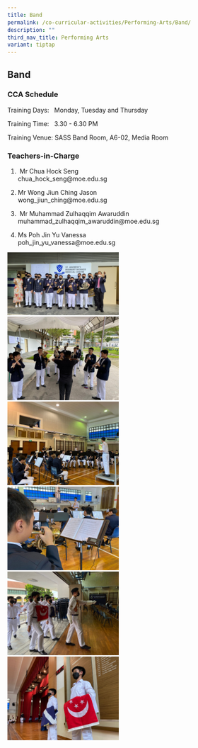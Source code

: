 ```yaml
---
title: Band
permalink: /co-curricular-activities/Performing-Arts/Band/
description: ""
third_nav_title: Performing Arts
variant: tiptap
---
```

<h2>Band</h2><h3>CCA Schedule</h3><p>Training Days: &nbsp; Monday, Tuesday and Thursday</p><p>Training Time: &nbsp; 3.30 - 6.30 PM</p><p>Training Venue: SASS Band Room, A6-02, Media Room </p><h3>Teachers-in-Charge</h3><ol data-tight="true" class="tight"><li><p>&nbsp;Mr Chua Hock Seng<br>chua_hock_seng@moe.edu.sg</p></li><li><p>Mr Wong Jiun Ching Jason <br>wong_jiun_ching@moe.edu.sg</p></li><li><p>&nbsp;Mr Muhammad Zulhaqqim Awaruddin <br>muhammad_zulhaqqim_awaruddin@moe.edu.sg</p></li><li><p>Ms Poh Jin Yu Vanessa <br>poh_jin_yu_vanessa@moe.edu.sg</p><p></p></li></ol><div class="isomer-image-wrapper"><img style="width:50%" height="auto" width="100%" src="/images/Band1.jpg"></div><div class="isomer-image-wrapper"><img style="width:50%" height="auto" width="100%" src="/images/Band2.jpg"></div><div class="isomer-image-wrapper"><img style="width:50%" height="auto" width="100%" src="/images/Band3.jpg"></div><div class="isomer-image-wrapper"><img style="width:50%" height="auto" width="100%" src="/images/Band4.jpg"></div><div class="isomer-image-wrapper"><img style="width:50%" height="auto" width="100%" src="/images/Band5.jpg"></div><div class="isomer-image-wrapper"><img style="width:50%" height="auto" width="100%" src="/images/Band6.jpg"></div><p></p>